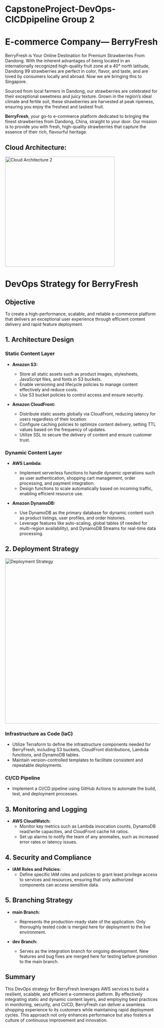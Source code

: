 # CapstoneProject-DevOps-CICDpipeline Group 2

# E-commerce Company— BerryFresh

BerryFresh is Your Online Destination for Premium Strawberries From Dandong. With the 
inherent advantages of being located in an internationally recognized high-quality fruit zone at a 40° north latitude, Dandong 99 strawberries are perfect in color, flavor, and taste, and are loved by consumers locally and abroad. Now we are bringing this to Singapore. 

Sourced from local farmers in Dandong, our strawberries are celebrated for their exceptional sweetness and juicy texture. Grown in the region’s ideal climate and fertile soil, these strawberries are harvested at peak ripeness, ensuring you enjoy the freshest and tastiest fruit.

**BerryFresh**, your go-to e-commerce platform dedicated to bringing the finest strawberries from Dandong, China, straight to your door. Our mission is to provide you with fresh, high-quality strawberries that capture the essence of their rich, flavourful heritage.

## Cloud Architecture:
<img width="359" alt="Cloud Architecture 2" src="https://github.com/user-attachments/assets/85ced634-dfc5-4561-baa5-0ca5310beff5">

# DevOps Strategy for BerryFresh

## Objective
To create a high-performance, scalable, and reliable e-commerce platform that delivers an exceptional user experience through efficient content delivery and rapid feature deployment.

## 1. Architecture Design

### Static Content Layer
- **Amazon S3:**
  - Store all static assets such as product images, stylesheets, JavaScript files, and fonts in S3 buckets.
  - Enable versioning and lifecycle policies to manage content effectively and reduce costs.
  - Use S3 bucket policies to control access and ensure security.

- **Amazon CloudFront:**
  - Distribute static assets globally via CloudFront, reducing latency for users regardless of their location.
  - Configure caching policies to optimize content delivery, setting TTL values based on the frequency of updates.
  - Utilize SSL to secure the delivery of content and ensure customer trust.

### Dynamic Content Layer
- **AWS Lambda:**
  - Implement serverless functions to handle dynamic operations such as user authentication, shopping cart management, order processing, and payment integration.
  - Design functions to scale automatically based on incoming traffic, enabling efficient resource use.

- **Amazon DynamoDB:**
  - Use DynamoDB as the primary database for dynamic content such as product listings, user profiles, and order histories.
  - Leverage features like auto-scaling, global tables (if needed for multi-region availability), and DynamoDB Streams for real-time data processing.

## 2. Deployment Strategy
<img width="539" alt="Deployment Strategy" src="https://github.com/user-attachments/assets/b5cb4d68-fe08-4d54-aade-c8fbc8ebcbe0">

### Infrastructure as Code (IaC)
- Utilize Terraform to define the infrastructure components needed for BerryFresh, including S3 buckets, CloudFront distributions, Lambda functions, and DynamoDB tables.
- Maintain version-controlled templates to facilitate consistent and repeatable deployments.

### CI/CD Pipeline
- Implement a CI/CD pipeline using GitHub Actions to automate the build, test, and deployment processes.

## 3. Monitoring and Logging
- **AWS CloudWatch:**
  - Monitor key metrics such as Lambda invocation counts, DynamoDB read/write capacities, and CloudFront cache hit ratios.
  - Set up alarms to notify the team of any anomalies, such as increased error rates or latency issues.

## 4. Security and Compliance
- **IAM Roles and Policies:**
  - Define specific IAM roles and policies to grant least privilege access to services and resources, ensuring that only authorized components can access sensitive data.

## 5. Branching Strategy
- **main Branch:**
  - Represents the production-ready state of the application. Only thoroughly tested code is merged here for deployment to the live environment.

- **dev Branch:**
  - Serves as the integration branch for ongoing development. New features and bug fixes are merged here for testing before promotion to the main branch.

## Summary
This DevOps strategy for BerryFresh leverages AWS services to build a resilient, scalable, and efficient e-commerce platform. By effectively integrating static and dynamic content layers, and employing best practices in monitoring, security, and CI/CD, BerryFresh can deliver a seamless shopping experience to its customers while maintaining rapid deployment cycles. This approach not only enhances performance but also fosters a culture of continuous improvement and innovation.


